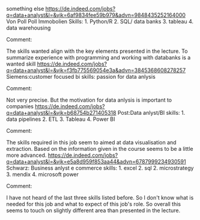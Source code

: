 something else 
https://de.indeed.com/jobs?q=data+analyst&l=&vjk=6af9834fee59b979&advn=9848435252164000 Von Poll Poll Immobolien Skills: 1. Python/R 2. SQL/ data banks 3. tableau 4. data warehousing

Comment:

The skills wanted align with the key elements presented in the lecture. To summarize experience with programming and working         with databanks is a wanted skill
https://de.indeed.com/jobs?q=data+analyst&l=&vjk=f3fb775569054e3a&advn=3845368608278257 Siemens:customer focused bi skills: passion for data anlysis

Comment:

Not very precise. But the motivation for data anlysis is important to companies
https://de.indeed.com/jobs?q=data+analyst&l=&vjk=b68754b271405318 Post:Data anlyst/BI skills: 1. data pipelines 2. ETL 3. Tableau 4. Power BI

Comment:

The skills required in this job seem to aimed at data visualisation and extraction. Based on the information given in the course     seems to be a little more advanced.
https://de.indeed.com/jobs?q=data+analyst&l=&vjk=e5a8d959f853aa44&advn=6787999234930591 Schwarz: Business anlyst e commerce skills: 1. excel 2. sql 2. microstrategy 3. mendix 4. microsoft power

Comment:

I have not heard of the last three skills listed before. So I don't know what is needed for this job and what to expect of this     job's role. So overall this seems to touch on slightly different area than presented in the lecture.

